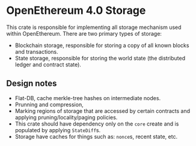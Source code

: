 # OpenEthereum 4.0 Storage

This crate is responsible for implementing all storage mechanism used within OpenEthereum. There are two primary types of storage:

  - Blockchain storage, responsible for storing a copy of all known blocks and transactions.
  - State storage, responsible for storing the world state (the distributed ledger and contract state).

## Design notes
  - Flat-DB, cache merkle-tree hashes on intermediate nodes.
  - Prunning and compression,
  - Marking regions of storage that are accessed by certain contracts and applying pruning/locality/paging policies.
  - This crate should have dependency only on the `core` create and is populated by applying `StateDiff`s.
  - Storage have caches for things such as: `nonce`s, recent state, etc. 
